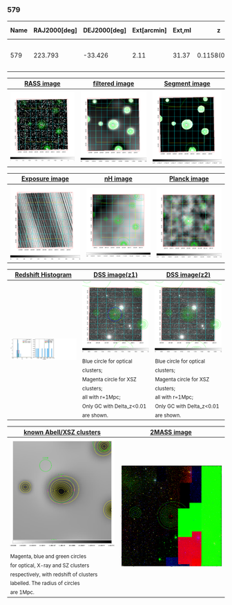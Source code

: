 <div STYLE="page-break-after: always;"></div>

### 579

|Name|RAJ2000[deg]|DEJ2000[deg] |Ext[arcmin]| Ext,ml | z | z_src| C|GC(XSZ,Delta_z<0.01)| GC(OPT,Delta_z<0.01)|GC| R_sig[arcmin] | R500[arcmin] | R500[Mpc]| CRsig[c/s] | CR500[c/s] |L500[1E44 erg/s]|F500[1E-12 erg/s/cm^2]| M500[1E14 Msun]|Tx[keV]|Cnt_sig|Beta|Rc[arcmin]|Comment|Alias|
|---|---|---|---|---|---|------|---|--------|---------|----------|---|---|---|---|---|---|---|---|---|---|---|---|---|---|
|579| 223.793| -33.426| 2.11| 31.37| 0.1158(0.000)| z_xsz| B| MCXC| N, W| MCXC, N, SWXCS, W| 4.900| 7.317| 0.921| 0.148(0.047)| 0.161(0.051)| 0.989(0.134)| 2.848(0.387)| 2.48(0.17)| 3.89(0.17)| 46.9| 0.913(-0.109+0.063)| 3.573(-0.572+0.505)| -| k237|

|[RASS image](../image/579/579_img.pdf)|[filtered image](../image/579/579_fil.pdf)|[Segment image](../image/579/579_seg.pdf)|
|-------------------|--------------------|-------------------|
| <img src="../image/579/579_img.png" width="300">  | <img src="../image/579/579_fil.png" width="300">   | <img src="../image/579/579_seg.png" width="300">  |

|[Exposure image](../image/579/579_mex.pdf)| [nH image](../image/579/579_nh.pdf)| [Planck image](../image/579/579_p.pdf)|
|-------------------|--------------------|-------------------|
|<img src="../image/579/579_mex.png" width="300">   | <img src="../image/579/579_nh.png" width="300">    | <img src="../image/579/579_p.png" width="300"> |

|[Redshift Histogram](../image/579/579_zg.pdf) | [DSS image(z1)](../image/579/579_dss_z1.pdf)      |  [DSS image(z2)](../image/579/579_dss_z2.pdf)    |
|-------------------|--------------------|-------------------|
|<img src="../image/579/579_zg.png" width="300"> |<img src="../image/579/579_dss_z1.png" width="300"> <sub><br>Blue circle for optical clusters; <br>Magenta circle for XSZ clusters; <br>all with r=1Mpc; <br>Only GC with Delta_z<0.01 are shown. </sub>| <img src="../image/579/579_dss_z2.png" width="300"><sub><br>Blue circle for optical clusters; <br>Magenta circle for XSZ clusters; <br>all with r=1Mpc; <br>Only GC with Delta_z<0.01 are shown. </sub> |

|[known Abell/XSZ clusters](../image/579/579_gc.pdf) | [2MASS image](../image/579/579_2mass.pdf)      |
|-------------------|-------------------|
|<img src=../image/579/579_gc.png width="300"> <br><sub>Magenta, blue and green circles <br>for optical, X-ray and SZ clusters <br>respectively, with redshift of clusters <br>labelled. The radius of circles <br>are 1Mpc.</sub>|<img src="../image/579/579_2mass.png" width="300">  |




